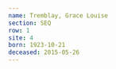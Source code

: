 ```yaml
---
name: Tremblay, Grace Louise
section: SEQ
row: 1
site: 4
born: 1923-10-21
deceased: 2015-05-26
---
```


